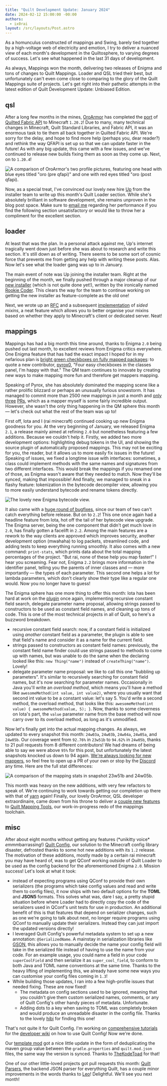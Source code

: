 ```yaml
---
title: "Quilt Development Update: January 2024"
date: 2024-02-12 15:00:00 -00:00
authors:
  - ix0rai
layout: /src/layouts/Post.astro
---
```


As a homunculus constructed of mappings and Swing, barely tied together by a high-voltage web of electricity and emotion, I try to deliver a nuanced view of each month's development in the Quiltosphere, to varying degrees of success. Let's see what happened in the last 31 days of development.

<!-- MORE -->

As always, Mappings won the month, delivering two releases of Enigma and tons of changes to Quilt Mappings. Loader and QSL tried their best, but unfortunately can't even come close to comparing to the glory of the Quilt Mappings suite of projects. Let's get right into their pathetic attempts in the latest edition of Quilt Development Update: Unbiased Edition.

## qsl

After a long few months in the mines, [OroArmor](https://github.com/OroArmor) has completed the [port](https://github.com/QuiltMC/quilted-fabric-api/pull/144) of [Quilted Fabric API](https://github.com/QuiltMC/quilted-fabric-api) to Minecraft `1.20.2`! Due to many, many technical changes in Minecraft, Quilt Standard Libraries, and Fabric API, it was an enormous task to tie them all back together in Quilted Fabric API. We're sorry for the delay, and hope to find more help (perhaps you, dear reader?) and rethink the way QFAPI is set up so that we can update faster in the future! As with any big update, this came with a few issues, and we've continued to release new builds fixing them as soon as they come up. Next, on to `1.20.4`!

![A comparison of OroArmor's two profile pictures, featuring one head with blue eyes titled "oro (pre qfapi)" and one with red eyes titled "oro (post qfapi).](/assets/img/writing/blog/2024-02-12-quilt-update/oro_armor.png)

Now, as a special treat, I've convinced our lovely new hire [Up](https://upcraft.dev/) from the installer team to write up this month's Quilt Loader section. While she's absolutely brilliant in software development, she remains unproven in the blog post space. Make sure to [email me](mailto:ix0rai64@gmail.com) regarding her performance if you find the following section unsatisfactory or would like to throw her a compliment for the excellent section.

## loader

At least that was the plan. In a personal attack against me, Up's internet tragically went down just before she was about to research and write this section. It's still down as of writing. There seems to be some sort of cosmic force that prevents me from getting any help with writing these posts. Alas. Now let's see what the loader gang was up to in January.

The main event of note was Up joining the installer team. Right at the beginning of the month, we finally pushed through a major cleanup of our [new installer](https://github.com/QuiltMC/quilt-native-installer) (which is not quite done yet!), written by the ironically named [Rookie Coder](https://github.com/theRookieCoder). This clears the way for the team to continue working on getting the new installer as feature-complete as the old one!

Next, we wrote up an [RFC](https://github.com/QuiltMC/rfcs/pull/89) and a subsequent [implementation](https://github.com/QuiltMC/quilt-loader/pull/395) of *sided mixins*, a neat feature which allows you to better organise your mixins based on whether they apply to Minecraft's client or dedicated server. Neat!

## mappings

Mappings has had a big month this time around, thanks to Enigma `2.0` being pushed out last month, to excellent reviews from Enigma critics everywhere. One Enigma feature that has had the exact impact I hoped for in my nefarious plan is [bright green checkboxes on fully mapped packages](https://github.com/QuiltMC/enigma/pull/152): to quote a new contributor, [pyrox0](https://github.com/pyrox0), "Four easy checkboxes in the classes panel, I'm happy with that." The QM team continues to innovate by creating new ways to make mapping more fun and therefore get mappers mapping.

Speaking of Pyrox, she has absolutely dominated the mapping scene like a rather prolific blizzard or perhaps an unusually furious snowstorm. It has managed to commit more than 2500 new mappings in just a month and [only](https://github.com/QuiltMC/quilt-mappings/pull/539) [three](https://github.com/QuiltMC/quilt-mappings/pull/530) [PRs](https://github.com/QuiltMC/quilt-mappings/pull/528), which as a mapper myself is some fairly incredible output. However, she wasn't the only thing happening in the QM sphere this month — let's check out what the rest of the team was up to!

First off, Iota and I (rai minecraft) continued cooking up new Enigma goodness for you. At the very beginning of January, we released Enigma `2.1`, a release mainly aimed at refining `2.0` but nonetheless featuring a few additions. Because we couldn't help it. Firstly, we added two more development options: highlighting debug tokens in the UI, and showing the source plugin of automatically proposed mappings. This may not be exciting for you, the reader, but it allows us to more easily fix issues in the future! Speaking of issues, we fixed a longtime issue with interfaces: sometimes, a class could implement methods with the same names and signatures from two different interfaces. This would break the mappings if you renamed one of those, as Enigma wasn't aware that they needed to match. Now they'll be synced, making that impossible! And finally, we managed to sneak in a flashy feature: tokenization in the bytecode decompiler view, allowing you to more easily understand bytecode and rename tokens directly.

![The lovely new Enigma bytecode view.](/assets/img/writing/blog/2024-02-12-quilt-update/enigma_bytecode.png)


It also came with a [huge round of bugfixes](https://github.com/QuiltMC/enigma/blob/master/CHANGELOG.md#bugfixes-a-lot-of-them), since our team of two can't catch everything before release. But on to `2.2`! This one once again had a headline feature from Iota, hot off the tail of her bytecode view upgrade. The Enigma server, being the one component that didn't get much love in `2.0`, has finally gotten a facelift in `2.2`. Among the main features are a rework to the way clients are approved which improves security, another development option (mwahaha) to log packets, streamlined code, and adding tests to keep everything running smoothly. It also comes with a new command: `print-stats`, which prints data about the total mapping percentages of the project. "But rai, none of these help you map faster!" I hear you screaming. Fear not, Enigma `2.2` brings more information in the identifier panel, telling you the parents of inner classes and — more importantly — the types of each parameter. This second one helps a lot for lambda parameters, which don't clearly show their type like a regular one would. Now you no longer have to guess!

The Enigma sphere has one more thing to offer this month: Iota has been hard at work on the [plugin](https://github.com/QuiltMC/quilt-enigma-plugin) once again, implementing recursive constant field search, delegate parameter name proposal, allowing strings passed to constructors to be used as constant field names, and cleaning up tons of code. This is one of the most technical projects in all of Quilt, so here's a buzzword breakdown.
- recursive constant field search: now, if a constant field is initialized using *another* constant field as a parameter, the plugin is able to see that field's name and consider it as a name for the current field.
- strings passed to constructors as constant field names: previously, the constant field name finder could use strings passed to methods to come up with names, but was unable to do the same when the declaring looked like this: `new Thing("name")` instead of `createThing("name")`. Lovely!
- delegate parameter name proposal: we like to call this one "bubbling up parameters". It's similar to recursively searching for constant field names, but it's now searching for parameter names. Occasionally in Java you'll write an *overload method*, which means you'll have a method like `awesomeMethod(int value, int value2)`, where you usually want that second int value to be a constant value: let's say 5. You'd write a second method, the overload method, that looks like this: `awesomeMethod(int value) { awesomeMethod(value, 5); }`. Now, thanks to some cleverness on Iota's part, the `value` parameter name from the base method will now carry over to its overload method, as long as it's unmodified.

Now let's finally get into the actual mapping changes. As always, we updated to every snapshot this month: `24w03a`, `24w03b`, `24w04a`, `24w05a`, and `24w05b`. Our coverage went from `92.76%` in `23w51b` to `94.62%` in `24w05b`, thanks to 21 pull requests from 8 different contributors! We had dreams of being able to say we were above `95%` for this post, but unfortunately the latest snapshots knocked us down to 94 again. [We're always looking for new mappers](https://quiltmc.org/en/blog/2023-06-03-qm-needs-you/), so feel free to open up a PR of your own or stop by the [Discord](https://discord.quiltmc.org) any time. Here are the full stat differences:

![A comparison of the mapping stats in snapshot 23w51b and 24w05b.](/assets/img/writing/blog/2024-02-12-quilt-update/mapping_stats.png)


This month was heavy on the new additions, with very few refactors to speak of. We're continuing to work towards getting our completion up there with that of [yarn](https://github.com/fabricmc/yarn) again! Finally, our lovely OroArmor, QSL developer extraordinaire, came down from his throne to deliver a [couple new features](https://github.com/QuiltMC/quilt-mapping-tools/commit/bb96b21be34d4192b80b3016de9f4d51de3073d2) to [Quilt Mapping Tools](https://github.com/QuiltMC/quilt-mapping-tools), our work-in-progress redo of the mappings toolchain.

## misc

After about eight months without getting any features (\*unikitty voice* *emmm*barrassing!) [Quilt Config](https://github.com/QuiltMC/quilt-config), our solution to the Minecraft config library disaster, defrosted thanks to some hot new additions with its `1.2` release. The motivation of these additions, mostly made by a certain rai minecraft you may have heard of, was to get QConf working outside of Quilt Loader to be used as the config backend for the aforementioned Enigma `2.0`. Mission success! Let's look at what it took:
- instead of expecting programs using QConf to provide their own serializers (the programs which take config values and read and write them to config files), it now ships with two default options for the **TOML** and **JSON5** formats. This solves what was, dare I say, a pretty stupid situation before where Loader had to directly copy the code of the serializers used in QConf's unit tests for use in production. An additional benefit of this is that features that depend on serializer changes, such as one we're going to talk about next, no longer require programs using QConf to manually update their serializers. Instead they can just import the updated versions directly!
- I leveraged Quilt Config's powerful metadata system to set up a new annotation: `@SerializedName`. A mainstay in serialization libraries like [GSON](https://github.com/google/gson), this allows you to manually decide the name your config field will take in the serialized file instead of having to use the name from your code. For an example usage, you could name a field in your code `superCoolField` and then serialize it as `super_cool_field`, to conform to both Java and TOML name conventions at the same time. Thanks to the heavy lifting of implementing this, we already have some new ways you can customise your config files coming in `1.3`!
- While building those updates, I ran into a few high-profile issues that needed fixing. These are now fixed!
	- The metadata on config sections used to be ignored, meaning that you couldn't give them custom serialized names, comments, or any of Quilt Config's other handy pieces of metadata. Unfortunate.
	- Adding dots to a key when saving to TOML was completely broken and would produce an unreadable disaster in the config file. Thanks to the lovely [hibi](https://hibiscus.pet/) for finding this one!

That's not quite it for Quilt Config. I'm working on [comprehensive tutorials](https://github.com/QuiltMC/developer-wiki/pull/81) for the [developer wiki](https://github.com/QuiltMC/developer-wiki) on how to use Quilt Config! Now we're done.

Our [template mod](https://github.com/QuiltMC/quilt-template-mod) got a nice little update in the form of deduplicating the maven group value between the `gradle.properties` and `quilt.mod.json` files, the same way the version is synced. Thanks to [TheKodeToad](https://github.com/TheKodeToad) for that!

One of our other little-loved projects got pull requests this month: [Quilt Parsers](https://github.com/QuiltMC/quilt-parsers), the backend JSON parser for everything Quilt, has a couple minor improvements in the words thanks to [Leo](https://github.com/Leo40Git)! Delightful. We'll see you next month!
